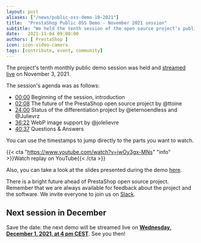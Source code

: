 ```yaml
---
layout: post
aliases: ["/news/public-oss-demo-10-2021"]
title:  "PrestaShop Public OSS Demo - November 2021 session"
subtitle: "We held the tenth session of the open source project's public demo"
date:   2021-11-04 09:00:00
authors: [ PrestaShop ]
icon: icon-video-camera
tags: [contribute, event, community]
---
```


The project's tenth monthly public demo session was held and [streamed live](https://www.youtube.com/watch?v=jwOy3gx-MNs) on November 3, 2021.

The session's agenda was as follows:

- [00:00](https://www.youtube.com/watch?v=jwOy3gx-MNs) Beginning of the session, introduction
- [02:08](https://youtu.be/jwOy3gx-MNs?t=128) The future of the PrestaShop open source project by @ttoine
- [24:00](https://youtu.be/jwOy3gx-MNs?t=1440) Status of the differentiation project by @eternoendless and @Julievrz
- [36:22](https://youtu.be/jwOy3gx-MNs?t=2182) WebP image support by @jolelievre
- [40:37](https://youtu.be/jwOy3gx-MNs?t=2437) Questions & Answers


You can use the timestamps to jump directly to the parts you want to watch.

{{< cta "https://www.youtube.com/watch?v=jwOy3gx-MNs" "info" >}}Watch replay on YouTube{{< /cta >}}

Also, you can take a look at the slides presented during the demo [here](https://docs.google.com/presentation/d/1DB2zO4bjgdZqgZonKy5OXIpb5z_UYpvr3dsvfx3234w/edit?usp=sharing).

There is a bright future ahead of PrestaShop open source project. Remember that we are always available for feedback about the project and the software. We invite everyone to join us on [Slack](https://www.prestashop-project.org/slack/).

## Next session in December

Save the date: the next demo will be streamed live on [**Wednesday, December 1, 2021, at 4 pm CEST**](https://youtu.be/ydSIyOmQez8). See you then!
